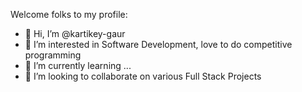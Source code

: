 Welcome folks to my profile:
- 👋 Hi, I’m @kartikey-gaur
- 👀 I’m interested in Software Development, love to do competitive programming
- 🌱 I’m currently learning ...
- 💞️ I’m looking to collaborate on various Full Stack Projects

<!---
kartikey-gaur/kartikey-gaur is a ✨ special ✨ repository because its `README.md` (this file) appears on your GitHub profile.
You can click the Preview link to take a look at your changes.
--->

